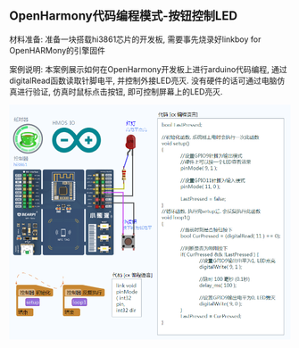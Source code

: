 ﻿
## OpenHarmony代码编程模式-按钮控制LED

材料准备: 准备一块搭载hi3861芯片的开发板, 需要事先烧录好linkboy for OpenHARMony的引擎固件

案例说明: 本案例展示如何在OpenHarmony开发板上进行arduino代码编程, 通过digitalRead函数读取针脚电平, 并控制外接LED亮灭. 没有硬件的话可通过电脑仿真进行验证, 仿真时鼠标点击按钮, 即可控制屏幕上的LED亮灭.

![](../img/2.png)




